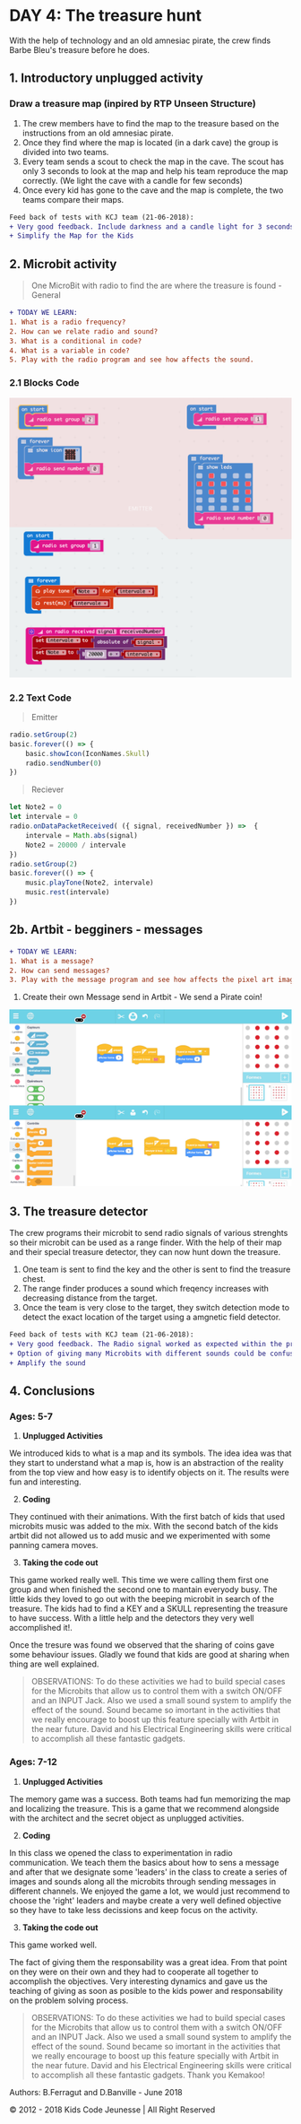 # DAY 4: The treasure hunt

With the help of technology and an old amnesiac pirate, the crew finds Barbe Bleu's treasure before he does.

## 1. Introductory unplugged activity

### Draw a treasure map (inpired by RTP Unseen Structure)

1) The crew members have to find the map to the treasure based on the instructions from an old amnesiac pirate. 
2) Once they find where the map is located (in a dark cave) the group is divided into two teams. 
3) Every team sends a scout to check the map in the cave. The scout has only 3 seconds to look at the map and help his team reproduce the map correctly. (We light the cave with a candle for few seconds)
4) Once every kid has gone to the cave and the map is complete, the two teams compare their maps.

```diff
Feed back of tests with KCJ team (21-06-2018): 
+ Very good feedback. Include darkness and a candle light for 3 seconds to visualize maps.
+ Simplify the Map for the Kids
```

## 2. Microbit activity 

> One MicroBit with radio to find the are where the treasure is found - General

```diff
+ TODAY WE LEARN:
1. What is a radio frequency?
2. How can we relate radio and sound?
3. What is a conditional in code?
4. What is a variable in code?
5. Play with the radio program and see how affects the sound.
```

### 2.1 Blocks Code
![Blocks Code](./images/Day4-blocks.png)
### 2.2 Text Code
> Emitter
```javascript
radio.setGroup(2)
basic.forever(() => {
    basic.showIcon(IconNames.Skull)
    radio.sendNumber(0)
})
```
>Reciever
```javascript
let Note2 = 0
let intervale = 0
radio.onDataPacketReceived( ({ signal, receivedNumber }) =>  {
    intervale = Math.abs(signal)
    Note2 = 20000 / intervale
})
radio.setGroup(2)
basic.forever(() => {
    music.playTone(Note2, intervale)
    music.rest(intervale)
})
```

## 2b. Artbit - begginers - messages

```diff
+ TODAY WE LEARN:
1. What is a message?  
2. How can send messages?
3. Play with the message program and see how affects the pixel art image.
```

1. Create their own Message send in Artbit - We send a Pirate coin!

![ArtBit Code](./images/ArtBit/Day4.jpg)

## 3. The treasure detector

The crew programs their microbit to send radio signals of various strenghts so their microbit can be used as a range finder. With the help of their map and their special treasure detector, they can now hunt down the treasure.

1) One team is sent to find the key and the other is sent to find the treasure chest.
2) The range finder produces a sound which freqency increases with decreasing distance from the target. 
3) Once the team is very close to the target, they switch detection mode to detect the exact location of the target using a amgnetic field detector.

```diff
Feed back of tests with KCJ team (21-06-2018): 
+ Very good feedback. The Radio signal worked as expected within the programmed ranges.
+ Option of giving many Microbits with different sounds could be confusing.
+ Amplify the sound
```

## 4. Conclusions 

### Ages: 5-7
1. **Unplugged Activities**

We introduced kids to what is a map and its symbols. The idea idea was that they start to understand what a map is, how is an abstraction of the reality from the top view and how easy is to identify objects on it. The results were fun and interesting.

2. **Coding**

They continued with their animations. With the first batch of kids that used microbits music was added to the mix. With the second batch of the kids artbit did not allowed us to add music and we experimented with some panning camera moves.

3. **Taking the code out**

This game worked really well. This time we were calling them first one group and when finished the second one to mantain everyody busy. The little kids they loved to go out with the beeping microbit in search of the treasure. The kids had to find a KEY and a SKULL representing the treasure to have success. With a little help and the detectors they very well accomplished it!.

Once the tresure was found we observed that the sharing of coins gave some behaviour issues. Gladly we found that kids are good at sharing when thing are well explained.

> OBSERVATIONS: To do these activities we had to build special cases for the Microbits that allow us to control them with a switch ON/OFF and an INPUT Jack. Also we used a small sound system to amplify the effect of the sound. Sound became so imortant in the activities that we really encourage to boost up this feature specially with Artbit in the near future. David and his Electrical Engineering skills were critical to accomplish all these fantastic gadgets. 

### Ages: 7-12
1. **Unplugged Activities**

The memory game was a success. Both teams had fun memorizing the map and localizing the treasure. This is a game that we recommend alongside with the architect and the secret object as unplugged activities.

2. **Coding**

In this class we opened the class to experimentation in radio communication. We teach them the basics about how to sens a message and after that we designate some 'leaders' in the class to create a series of images and sounds along all the microbits through sending messages in different channels. We enjoyed the game a lot, we would just recommend to choose the 'right' leaders and maybe create a very well defined objective so they have to take less decissions and keep focus on the activity.

3. **Taking the code out**

This game worked well. 

The fact of giving them the responsability was a great idea. From that point on they were on their own and they had to cooperate all together to accomplish the objectives. Very interesting dynamics and gave us the teaching of giving as soon as posible to the kids power and responsability on the problem solving process.

> OBSERVATIONS: To do these activities we had to build special cases for the Microbits that allow us to control them with a switch ON/OFF and an INPUT Jack. Also we used a small sound system to amplify the effect of the sound. Sound became so imortant in the activities that we really encourage to boost up this feature specially with Artbit in the near future. David and his Electrical Engineering skills were critical to accomplish all these fantastic gadgets. Thank you Kemakoo!



Authors: B.Ferragut and D.Banville - June 2018

© 2012 - 2018 Kids Code Jeunesse | All Right Reserved

